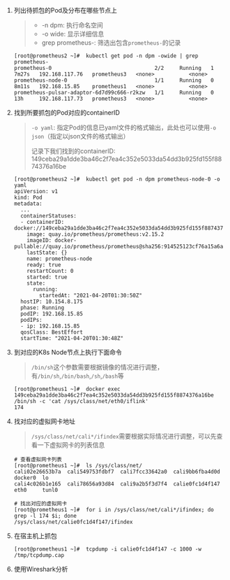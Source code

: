 1. 列出待抓包的Pod及分布在哪些节点上

   > - -n dpm: 执行命名空间
   > - -o wide: 显示详细信息
   > - grep prometheus-: 筛选出包含`prometheus-`的记录

   ```shell
   [root@prometheus2 ~]#  kubectl get pod -n dpm -owide | grep prometheus-
   prometheus-0                                 2/2     Running   1          7m27s   192.168.117.76   prometheus3   <none>           <none>
   prometheus-node-0                            1/1     Running   0          8m11s   192.168.15.85    prometheus1   <none>           <none>
   prometheus-pulsar-adaptor-6d7d99c666-r2kzw   1/1     Running   0          13h     192.168.117.73   prometheus3   <none>           <none>
   ```

2. 找到所要抓包的Pod对应的containerID

   > `-o yaml`: 指定Pod的信息已yaml文件的格式输出，此处也可以使用`-o json`（指定以json文件的格式输出）
   >
   > 记录下我们找到的containerID: 149ceba29a1dde3ba46c2f7ea4c352e5033da54dd3b925fd155f8874376a16be

   ```shell
   [root@prometheus2 ~]#  kubectl get pod -n dpm prometheus-node-0 -o yaml
   apiVersion: v1
   kind: Pod
   metadata:
     ...
     containerStatuses:
     - containerID: docker://149ceba29a1dde3ba46c2f7ea4c352e5033da54dd3b925fd155f8874376a16be
       image: quay.io/prometheus/prometheus:v2.15.2
       imageID: docker-pullable://quay.io/prometheus/prometheus@sha256:914525123cf76a15a6aaeac069fcb445ce8fb125113d1bc5b15854bc1e8b6353
       lastState: {}
       name: prometheus-node
       ready: true
       restartCount: 0
       started: true
       state:
         running:
           startedAt: "2021-04-20T01:30:50Z"
     hostIP: 10.154.8.175
     phase: Running
     podIP: 192.168.15.85
     podIPs:
     - ip: 192.168.15.85
     qosClass: BestEffort
     startTime: "2021-04-20T01:30:48Z"
   ```

3. 到对应的K8s Node节点上执行下面命令

   > `/bin/sh`这个参数需要根据镜像的情况进行调整，有`/bin/sh`,`/bin/bash`,`/sh`,`/bash`等

   ```shell
   [root@prometheus1 ~]#  docker exec 149ceba29a1dde3ba46c2f7ea4c352e5033da54dd3b925fd155f8874376a16be /bin/sh -c 'cat /sys/class/net/eth0/iflink'
   174
   ```

4. 找对应的虚拟网卡地址

   > `/sys/class/net/cali*/ifindex`需要根据实际情况进行调整，可以先查看一下虚拟网卡的列表信息

   ```shell
   # 查看虚拟网卡列表
   [root@prometheus1 ~]#  ls /sys/class/net/
   cali02e26653b7a  cali549753fdbf7  cali7fcc33642a0  cali9bb6fba4d0d  docker0  lo
   cali4c026b1e165  cali78656a93d84  cali9a2b5f3d7f4  calie0fc1d4f147  eth0     tunl0
   ```

   ```shell
   # 找出对应的虚拟网卡
   [root@prometheus1 ~]#  for i in /sys/class/net/cali*/ifindex; do grep -l 174 $i; done
   /sys/class/net/calie0fc1d4f147/ifindex
   ```

5. 在宿主机上抓包

   ```shell
   [root@prometheus1 ~]#  tcpdump -i calie0fc1d4f147 -c 1000 -w /tmp/tcpdump.cap
   ```

6. 使用Wireshark分析

